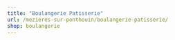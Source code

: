 ```yaml
---
title: "Boulangerie Patisserie"
url: /mezieres-sur-ponthouin/boulangerie-patisserie/
shop: boulangerie
---
```

